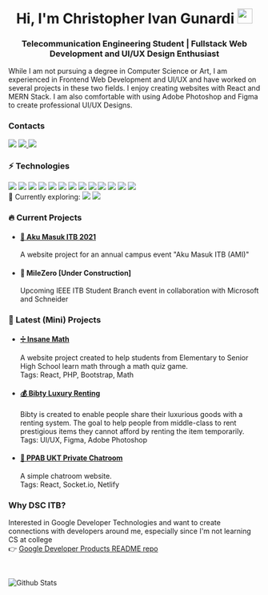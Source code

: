 <h1 align="center">Hi, I'm Christopher Ivan Gunardi <img src="https://raw.githubusercontent.com/aemmadi/aemmadi/master/wave.gif" width="30px"></h1>
<h3 align="center">Telecommunication Engineering Student | Fullstack Web Development and UI/UX Design Enthusiast</h3>

While I am not pursuing a degree in Computer Science or Art, I am experienced in Frontend Web Development and UI/UX and have worked on several projects in these two fields. I enjoy creating websites with React and MERN Stack. I am also comfortable with using Adobe Photoshop and Figma to create professional UI/UX Designs.

<h3>Contacts</h3>
<a href="https://www.linkedin.com/in/christopher-ivan-gunardi/"><img src="https://img.shields.io/badge/-christopher--ivan-blue?style=flat-square&logo=Linkedin&logoColor=white/"></a> 
<a href="https://instagram.com/christopher.01__"><img src="https://img.shields.io/badge/-christopher.01____-333333?style=flat-square&logo=instagram&logoColor=white/"> 
<a href="mailto: gunardi.ivan@gmail.com"><img src="https://img.shields.io/badge/-gunardi.ivan@gmail.com-f6f6f6?style=flat-square&logo=Gmail&logoColor=white/"></a>
  
<h3>⚡ Technologies</h3>
<p>
<img src="https://img.shields.io/badge/-JavaScript-333333?style=flat-square&logo=javascript">
<img src="https://img.shields.io/badge/-Nodejs-333333?style=flat-square&logo=Node.js">
<img src="https://img.shields.io/badge/-Python-333333?style=flat-square&logo=Python">
<img src="https://img.shields.io/badge/-React-333333?style=flat-square&logo=react">
<img src="https://img.shields.io/badge/-HTML5-333333?style=flat-square&logo=html5">
<img src="https://img.shields.io/badge/-CSS3-333333?style=flat-square&logo=css3">
<img src="https://img.shields.io/badge/-Bootstrap-333333?style=flat-square&logo=bootstrap">
<img src="https://img.shields.io/badge/-MongoDB-333333?style=flat-square&logo=mongodb">
<img src="https://img.shields.io/badge/-Git-333333?style=flat-square&logo=git">
<img src="https://img.shields.io/badge/-Netlify-333333?style=flat-square&logo=netlify">
<img src="https://img.shields.io/badge/-Photoshop-333333?style=flat-square&logo=adobe-photoshop">
<img src="https://img.shields.io/badge/-Affinity Designer-333333?style=flat-square&logo=affinity-designer">
<img src="https://img.shields.io/badge/-Figma-333333?style=flat-square&logo=figma">
<br>📘 Currently exploring: <img src="https://img.shields.io/badge/-GatsbyJS-333333?style=flat-square&logo=gatsby&color=purple"> <img src="https://img.shields.io/badge/-Firebase-333333?style=flat-square&logo=firebase&color=orange"></p>

<h3>🔥 Current Projects</h3>
<ul>
  <li><h4><a href="http://www.akumasukitb.com/">🚀 Aku Masuk ITB 2021</a></h4>
    <p>A website project for an annual campus event "Aku Masuk ITB (AMI)"</p>
  </li>
  <li><h4>📰 MileZero [Under Construction]</h4>
    <p>Upcoming IEEE ITB Student Branch event in collaboration with Microsoft and Schneider</p>
</ul>

<h3>👀 Latest (Mini) Projects</h3>
<ul>
  <li><h4><a href="http://insanemath.site/">➗ Insane Math</a></h4>
    <p>A website project created to help students from Elementary to Senior High School learn math through a math quiz game.<br>Tags: React, PHP, Bootstrap, Math</p>
  </li>
  <li><h4><a href="http://bit.ly/BibtyLuxuryRent">💰 Bibty Luxury Renting</a></h4>
    <p>Bibty is created to enable people share their luxurious goods with a renting system. The goal to help people from middle-class to rent prestigious items they cannot afford by renting the item temporarily.<br>Tags: UI/UX, Figma, Adobe Photoshop</p>
  </li>
    <li><h4><a href="https://nervous-spence-8fbc52.netlify.app/">💬 PPAB UKT Private Chatroom</a></h4>
    <p>A simple chatroom website.<br>Tags: React, Socket.io, Netlify</p>
  </li>
</ul>

<h3>Why DSC ITB?</h3>
<p>Interested in Google Developer Technologies and want to create connections with developers around me, especially since I'm not learning CS at college<br>
👉 <a href="https://github.com/Chris-Ivan/EksplorasiGoogleDevProducts">Google Developer Products README repo</a></p>
<br>

![Github Stats](https://github-readme-stats.vercel.app/api?username=chris-ivan&count_private=true&theme=react&show_icons=true&include_all_commits=true)
